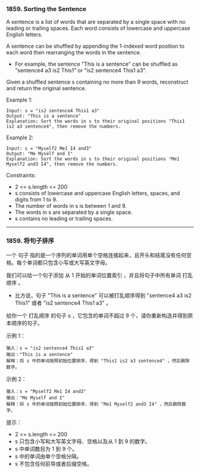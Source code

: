 ### 1859. Sorting the Sentence
A sentence is a list of words that are separated by a single space with no leading or trailing spaces. Each word consists of lowercase and uppercase English letters.

A sentence can be shuffled by appending the 1-indexed word position to each word then rearranging the words in the sentence.

* For example, the sentence "This is a sentence" can be shuffled as "sentence4 a3 is2 This1" or "is2 sentence4 This1 a3".

Given a shuffled sentence s containing no more than 9 words, reconstruct and return the original sentence.



Example 1:

	Input: s = "is2 sentence4 This1 a3"
	Output: "This is a sentence"
	Explanation: Sort the words in s to their original positions "This1 is2 a3 sentence4", then remove the numbers.

Example 2:

	Input: s = "Myself2 Me1 I4 and3"
	Output: "Me Myself and I"
	Explanation: Sort the words in s to their original positions "Me1 Myself2 and3 I4", then remove the numbers.



Constraints:

* 2 <= s.length <= 200
* s consists of lowercase and uppercase English letters, spaces, and digits from 1 to 9.
* The number of words in s is between 1 and 9.
* The words in s are separated by a single space.
* s contains no leading or trailing spaces.

----

### 1859. 将句子排序
一个 句子 指的是一个序列的单词用单个空格连接起来，且开头和结尾没有任何空格。每个单词都只包含小写或大写英文字母。

我们可以给一个句子添加 从 1 开始的单词位置索引 ，并且将句子中所有单词 打乱顺序 。

* 比方说，句子 "This is a sentence" 可以被打乱顺序得到 "sentence4 a3 is2 This1" 或者 "is2 sentence4 This1 a3" 。

给你一个 打乱顺序 的句子 s ，它包含的单词不超过 9 个，请你重新构造并得到原本顺序的句子。



示例 1：

	输入：s = "is2 sentence4 This1 a3"
	输出："This is a sentence"
	解释：将 s 中的单词按照初始位置排序，得到 "This1 is2 a3 sentence4" ，然后删除数字。

示例 2：

	输入：s = "Myself2 Me1 I4 and3"
	输出："Me Myself and I"
	解释：将 s 中的单词按照初始位置排序，得到 "Me1 Myself2 and3 I4" ，然后删除数字。



提示：

* 2 <= s.length <= 200
* s 只包含小写和大写英文字母、空格以及从 1 到 9 的数字。
* s 中单词数目为 1 到 9 个。
* s 中的单词由单个空格分隔。
* s 不包含任何前导或者后缀空格。

